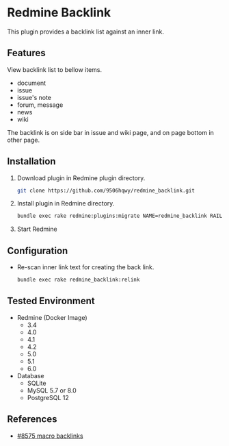 # Redmine Backlink

This plugin provides a backlink list against an inner link. 

## Features

View backlink list to bellow items.

- document
- issue
- issue's note
- forum, message
- news
- wiki

The backlink is on side bar in issue and wiki page, and on page bottom in other page.

## Installation

1. Download plugin in Redmine plugin directory.
   ```sh
   git clone https://github.com/9506hqwy/redmine_backlink.git
   ```
2. Install plugin in Redmine directory.
   ```sh
   bundle exec rake redmine:plugins:migrate NAME=redmine_backlink RAILS_ENV=production
   ```
3. Start Redmine

## Configuration

- Re-scan inner link text for creating the back link.
  ```sh
  bundle exec rake redmine_backlink:relink
  ```

## Tested Environment

* Redmine (Docker Image)
  * 3.4
  * 4.0
  * 4.1
  * 4.2
  * 5.0
  * 5.1
  * 6.0
* Database
  * SQLite
  * MySQL 5.7 or 8.0
  * PostgreSQL 12

## References

- [#8575 macro backlinks](https://www.redmine.org/issues/8575)
